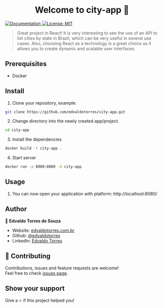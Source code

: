 <h1 align="center">Welcome to city-app 👋</h1>
<p>
  <a href="https://documenter.getpostman.com/view/13040502/UzBjrney#c3212110-5be6-45bd-b000-95c6538746ca" target="_blank">
    <img alt="Documentation" src="https://img.shields.io/badge/documentation-yes-brightgreen.svg" />
  </a>
  <a href="#" target="_blank">
    <img alt="License: MIT" src="https://img.shields.io/badge/License-MIT-yellow.svg" />
  </a>
</p>

> Great project in React! It is very interesting to see the use of an API to list cities by state in Brazil, which can be very useful in several use cases. Also, choosing React as a technology is a great choice as it allows you to create dynamic and scalable user interfaces.

## Prerequisites

* Docker

## Install

1. Clone your repository, example:

```sh
git clone https://github.com/edvaldotorres/city-app.git
```
2. Change directory into the newly created app/project.

```sh
cd city-app
```

3. Install the dependencies

```sh
docker build -t city-app . 
```

4. Start server

```sh
docker run -p 8080:8080 -d city-app
```

## Usage

1. You can now open your application with platform: http://localhost:8080/

## Author

👤 **Edvaldo Torres de Souza**

* Website: [edvaldotorres.com.br](https://edvaldotorres.com.br/)
* Github: [@edvaldotorres](https://github.com/edvaldotorres)
* LinkedIn: [Edvaldo Torres](https://www.linkedin.com/in/edvaldo-torres-189894150/)

## 🤝 Contributing

Contributions, issues and feature requests are welcome!<br />Feel free to check [issues page](https://github.com/edvaldotorres/city-app/issues). 

## Show your support

Give a ⭐️ if this project helped you!